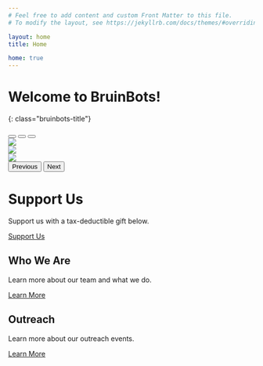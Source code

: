 ```yaml
---
# Feel free to add content and custom Front Matter to this file.
# To modify the layout, see https://jekyllrb.com/docs/themes/#overriding-theme-defaults

layout: home
title: Home

home: true
---
```


<div class="text-center p-3" markdown="1">

# Welcome to BruinBots!
{: class="bruinbots-title"}

<div id="carouselExampleIndicators" class="carousel slide" data-bs-ride="carousel">
  <div class="carousel-indicators">
    <button type="button" data-bs-target="#carouselExampleIndicators" data-bs-slide-to="0" class="active" aria-current="true" aria-label="Slide 1"></button>
    <button type="button" data-bs-target="#carouselExampleIndicators" data-bs-slide-to="1" aria-label="Slide 2"></button>
    <button type="button" data-bs-target="#carouselExampleIndicators" data-bs-slide-to="2" aria-label="Slide 3"></button>
  </div>
  <div class="carousel-inner">
    <div class="carousel-item active" data-bs-interval="2000">
      <img src="/assets/gallery/Img-01.png" class="d-block w-100">
    </div>
    <div class="carousel-item" data-bs-interval="2000">
      <img src="/assets/gallery/Img-02.png" class="d-block w-100">
    </div>
    <div class="carousel-item" data-bs-interval="2000">
      <img src="/assets/gallery/Img-04.jpg" class="d-block w-100">
    </div>
  </div>
  <button class="carousel-control-prev" type="button" data-bs-target="#carouselExampleIndicators" data-bs-slide="prev">
    <span class="carousel-control-prev-icon" aria-hidden="true"></span>
    <span class="visually-hidden">Previous</span>
  </button>
  <button class="carousel-control-next" type="button" data-bs-target="#carouselExampleIndicators" data-bs-slide="next">
    <span class="carousel-control-next-icon" aria-hidden="true"></span>
    <span class="visually-hidden">Next</span>
  </button>
</div>

<div class="p-5 mt-4 bg-lightgray rounded-3">
  <div class="container-fluid py-5">
    <h1 class="display-5 fw-bold">Support Us</h1>
    <p class="col-md-8 fs-4 ms-auto me-auto">Support us with a tax-deductible gift below.</p>
    <a class="btn btn-primary btn-lg" type="button" href="/pages/support-us">Support Us</a>
  </div>
</div>

<div class="row align-items-md-stretch mt-4">
  <div class="col-md-6">
    <div class="h-100 p-5 text-bg-dark rounded-3">
      <h2>Who We Are</h2>
      <p>Learn more about our team and what we do.</p>
      <a class="btn btn-outline-light" type="button" href="/pages/who-we-are">Learn More</a>
    </div>
  </div>
  <div class="col-md-6">
    <div class="h-100 p-5 bg-lightgray border rounded-3">
      <h2>Outreach</h2>
      <p>Learn more about our outreach events.</p>
      <a class="btn btn-outline-secondary" type="button" href="/pages/outreach">Learn More</a>
    </div>
  </div>
</div>

</div>